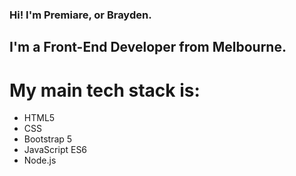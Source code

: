 ### Hi! I'm Premiare, or Brayden.

## I'm a Front-End Developer from Melbourne.

# My main tech stack is:
- HTML5
- CSS
- Bootstrap 5
- JavaScript ES6
- Node.js
